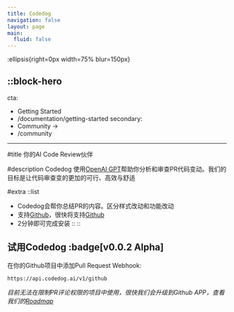```yaml
---
title: Codedog
navigation: false
layout: page
main:
  fluid: false
---
```


:ellipsis{right=0px width=75% blur=150px}

::block-hero
---
cta:
  - Getting Started
  - /documentation/getting-started
secondary:
  - Community →
  - /community
---

#title
你的AI Code Review伙伴

#description
Codedog 使用[OpenAI GPT](https://www.openai.com)帮助你分析和审查PR代码变动。我们的目标是让代码审查变的更加的可行、高效与舒适

#extra
  ::list
  - Codedog会帮你总结PR的内容。区分样式改动和功能改动
  - 支持[Github](https://www.github.com)，很快将支持[Github](https://www.gitlab.com)
  - 2分钟即可完成安装
  ::
::



## 试用Codedog :badge[v0.0.2 Alpha]

在你的Github项目中添加Pull Request Webhook:
```plain
https://api.codedog.ai/v1/github
```

*目前无法在限制PR评论权限的项目中使用，很快我们会升级到Github APP，查看我们的[Roadmap](/roadmap)*
